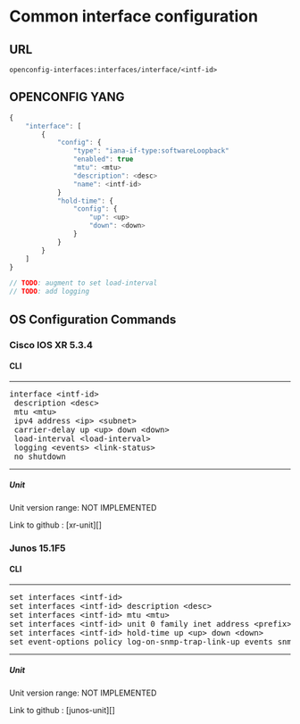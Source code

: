 # Common interface configuration

## URL

```
openconfig-interfaces:interfaces/interface/<intf-id>
```

## OPENCONFIG YANG

```javascript
{
    "interface": [
        {
            "config": {
                "type": "iana-if-type:softwareLoopback"
                "enabled": true
                "mtu": <mtu>
                "description": <desc>
                "name": <intf-id>
            }
            "hold-time": {
                "config": {
                    "up": <up>
                    "down": <down>
                }
            }
        }
    ]
}

// TODO: augment to set load-interval
// TODO: add logging
```

## OS Configuration Commands

### Cisco IOS XR 5.3.4

#### CLI

---
<pre>
interface &lt;intf-id&gt;
 description &lt;desc&gt;
 mtu &lt;mtu&gt;
 ipv4 address &lt;ip&gt; &lt;subnet&gt;
 carrier-delay up &lt;up&gt; down &lt;down&gt;
 load-interval &lt;load-interval&gt;
 logging &lt;events&gt; &lt;link-status&gt;
 no shutdown
</pre>
---

##### Unit

Unit version range: NOT IMPLEMENTED

Link to github : [xr-unit][]

### Junos 15.1F5

#### CLI

---
<pre>
set interfaces &lt;intf-id&gt;
set interfaces &lt;intf-id&gt; description &lt;desc&gt;
set interfaces &lt;intf-id&gt; mtu &lt;mtu&gt;
set interfaces &lt;intf-id&gt; unit 0 family inet address &lt;prefix&gt;
set interfaces &lt;intf-id&gt; hold-time up &lt;up&gt; down &lt;down&gt;
set event-options policy log-on-snmp-trap-link-up events snmp_trap_link_up
</pre>
---

##### Unit

Unit version range: NOT IMPLEMENTED

Link to github : [junos-unit][]
